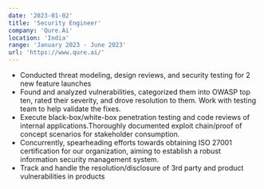 ```yaml
---
date: '2023-01-02'
title: 'Security Engineer'
company: 'Qure.Ai'
location: 'India'
range: 'January 2023 - June 2023'
url: 'https://www.qure.ai/'
---
```


- Conducted threat modeling, design reviews, and security testing for 2 new feature launches
- Found and analyzed vulnerabilities, categorized them into OWASP top ten, rated their severity, and drove resolution to them. Work with testing team to help validate the fixes.
- Execute black-box/white-box penetration testing and code reviews of internal applications.Thoroughly documented exploit chain/proof of concept scenarios for stakeholder consumption.
- Concurrently, spearheading efforts towards obtaining ISO 27001 certification for our organization, aiming to establish a robust information security management system.
- Track and handle the resolution/disclosure of 3rd party and product vulnerabilities in products
